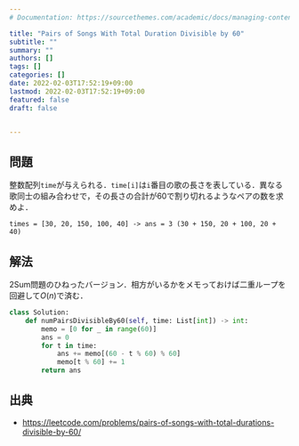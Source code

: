 ```yaml
---
# Documentation: https://sourcethemes.com/academic/docs/managing-content/

title: "Pairs of Songs With Total Duration Divisible by 60"
subtitle: ""
summary: ""
authors: []
tags: []
categories: []
date: 2022-02-03T17:52:19+09:00
lastmod: 2022-02-03T17:52:19+09:00
featured: false
draft: false


---
```


## 問題

整数配列`time`が与えられる．`time[i]`は`i`番目の歌の長さを表している．異なる歌同士の組み合わせで，その長さの合計が60で割り切れるようなペアの数を求めよ．

```
times = [30, 20, 150, 100, 40] -> ans = 3 (30 + 150, 20 + 100, 20 + 40)
```

## 解法

2Sum問題のひねったバージョン．相方がいるかをメモっておけば二重ループを回避して$O(n)$で済む．

```python
class Solution:
    def numPairsDivisibleBy60(self, time: List[int]) -> int:
        memo = [0 for _ in range(60)]
        ans = 0
        for t in time:
            ans += memo[(60 - t % 60) % 60]
            memo[t % 60] += 1
        return ans
```

## 出典

- https://leetcode.com/problems/pairs-of-songs-with-total-durations-divisible-by-60/